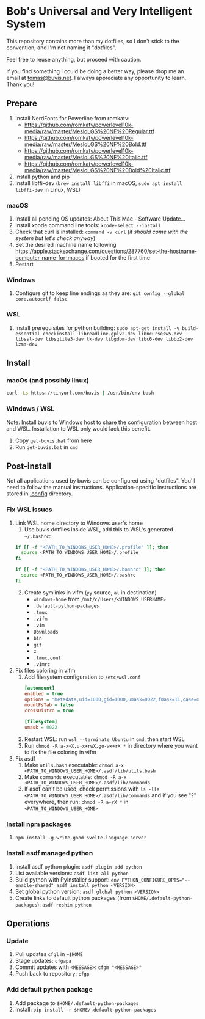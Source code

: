 # Bob's Universal and Very Intelligent System

This repository contains more than my dotfiles, so I don't stick to the convention, and I'm not naming it "dotfiles".

Feel free to reuse anything, but proceed with caution.

If you find something I could be doing a better way, please drop me an email at tomas@buvis.net.
I always appreciate any opportunity to learn. Thank you!

## Prepare

1. Install NerdFonts for Powerline from romkatv:
   - https://github.com/romkatv/powerlevel10k-media/raw/master/MesloLGS%20NF%20Regular.ttf
   - https://github.com/romkatv/powerlevel10k-media/raw/master/MesloLGS%20NF%20Bold.ttf
   - https://github.com/romkatv/powerlevel10k-media/raw/master/MesloLGS%20NF%20Italic.ttf
   - https://github.com/romkatv/powerlevel10k-media/raw/master/MesloLGS%20NF%20Bold%20Italic.ttf
2. Install python and pip
3. Install libffi-dev (`brew install libffi` in macOS, `sudo apt install libffi-dev` in Linux, WSL)

### macOS

1. Install all pending OS updates: About This Mac - Software Update...
2. Install xcode command line tools: `xcode-select --install`
3. Check that curl is installed: `command -v curl` (*it should come with the system but let's check anyway*)
4. Set the desired machine name following https://apple.stackexchange.com/questions/287760/set-the-hostname-computer-name-for-macos if booted for the first time
5. Restart

### Windows

1. Configure git to keep line endings as they are: `git config --global core.autocrlf false`

### WSL

1. Install prerequisites for python building: `sudo apt-get install -y build-essential checkinstall libreadline-gplv2-dev libncursesw5-dev libssl-dev libsqlite3-dev tk-dev libgdbm-dev libc6-dev libbz2-dev lzma-dev`

## Install

### macOs (and possibly linux)
``` bash
curl -Ls https://tinyurl.com/buvis | /usr/bin/env bash
```

### Windows / WSL

Note: Install buvis to Windows host to share the configuration between host and WSL. Installation to WSL only would lack this benefit.

1. Copy `get-buvis.bat` from here
2. Run `get-buvis.bat` in `cmd`

## Post-install

Not all applications used by buvis can be configured using "dotfiles". You'll need to follow the manual instructions. Application-specific instructions are stored in [.config](./.config) directory.

### Fix WSL issues
 
1. Link WSL home directory to Windows user's home
   1. Use buvis dotfiles inside WSL, add this to WSL's generated `~/.bashrc`:
   ```bash
   if [[ -f "<PATH_TO_WINDOWS_USER_HOME>/.profile" ]]; then
     source <PATH_TO_WINDOWS_USER_HOME>/.profile
   fi

   if [[ -f "<PATH_TO_WINDOWS_USER_HOME>/.bashrc" ]]; then
     source <PATH_TO_WINDOWS_USER_HOME>/.bashrc
   fi
   ```
   2. Create symlinks in vifm (`yy` source, `al` in destination)
      - `windows-home` from `/mnt/c/Users/<WINDOWS_USERNAME>`
      - `.default-python-packages`
      - `.tmux`
      - `.vifm`
      - `.vim`
      - `Downloads`
      - `bin`
      - `git`
      - `z`
      - `.tmux.conf`
      - `.vimrc`
2. Fix files coloring in vifm
   1. Add filesystem configuration to `/etc/wsl.conf`
      ``` ini
      [automount]
      enabled = true
      options = "metadata,uid=1000,gid=1000,umask=0022,fmask=11,case=off"
      mountFsTab = false
      crossDistro = true
      
      [filesystem]
      umask = 0022
      ```
   2. Restart WSL: run `wsl --terminate Ubuntu` in `cmd`, then start WSL
   3. Run `chmod -R a-x+X,u-x+rwX,go-wx+rX *` in directory where you want to fix the file coloring in vifm
3. Fix asdf
   1. Make `utils.bash` executable: `chmod a-x <PATH_TO_WINDOWS_USER_HOME>/.asdf/lib/utils.bash`
   2. Make `commands` executable: `chmod -R a-x <PATH_TO_WINDOWS_USER_HOME>/.asdf/lib/commands`
   3. If asdf can't be used, check permissions with `ls -lla <PATH_TO_WINDOWS_USER_HOME>/.asdf/lib/commands` and if you see "?" everywhere, then run: `chmod -R a+rX *` in `<PATH_TO_WINDOWS_USER_HOME>`

### Install npm packages

1. `npm install -g write-good svelte-language-server`

### Install asdf managed python

1. Install asdf python plugin: `asdf plugin add python`
2. List available versions: `asdf list all python`
3. Build python with PyInstaller support: `env PYTHON_CONFIGURE_OPTS="--enable-shared" asdf install python <VERSION>`
4. Set global python version: `asdf global python <VERSION>`
5. Create links to default python packages (from `$HOME/.default-python-packages`): `asdf reshim python`

## Operations

### Update

1. Pull updates `cfgl` in `~$HOME`
2. Stage updates: `cfgapa`
3. Commit updates with `<MESSAGE>`: `cfgm "<MESSAGE>"`
4. Push back to repository: `cfgp`

### Add default python package

1. Add package to `$HOME/.default-python-packages`
2. Install: `pip install -r $HOME/.default-python-packages`
